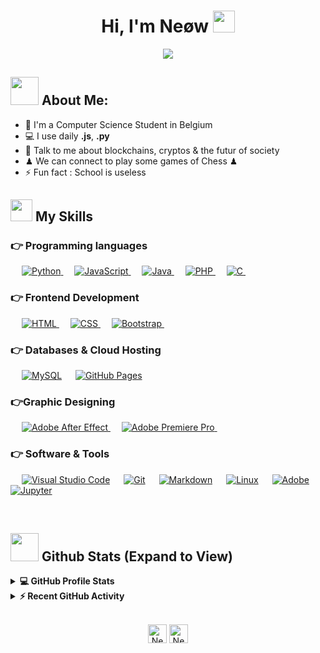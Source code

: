 <h1 align="center">
      Hi, I'm Neøw <img src="https://media.giphy.com/media/hvRJCLFzcasrR4ia7z/giphy.gif" width="35">
</h1> 

<p align ="center">
<img src="https://media.giphy.com/media/qgQUggAC3Pfv687qPC/giphy.gif"> 
</p>
 

## <img src="https://github.com/TheDudeThatCode/TheDudeThatCode/blob/master/Assets/Developer.gif" width="45px"> About Me:
- 🏦 I'm a Computer Science Student in Belgium
- 💻 I use daily **.js**, **.py**
- 💬 Talk to me about blockchains, cryptos & the futur of society
- ♟  We can connect to play some games of Chess ♟
- ⚡ Fun fact : School is useless

## <img src="https://raw.githubusercontent.com/TheDudeThatCode/TheDudeThatCode/master/Assets/Medal.gif" width="35px">  My Skills

### 👉 Programming languages

<p align="left"> 
  &emsp; 
  <a href="https://www.python.org" target="_blank">
    <img alt="Python" src="https://img.shields.io/badge/Python%20-%2314354C.svg?logo=python&logoColor=white">
  </a>
  &emsp;
  <a href="https://developer.mozilla.org/en-US/docs/Web/JavaScript" target="_blank"> 
     <img alt="JavaScript" src="https://img.shields.io/badge/JavaScript%20-%23F7DF1E.svg?logo=javascript&logoColor=black">
   </a>
  &emsp;
  <a href="https://www.java.com" target="_blank"> 
    <img alt="Java" src="https://img.shields.io/badge/Java-%23007396.svg?logo=java&logoColor=white">
  </a>
  &emsp;
  <a href="https://www.php.net/">
    <img alt="PHP" src="https://img.shields.io/badge/PHP-%23777BB4.svg?logo=php&logoColor=white"/>
  </a>
  &emsp;
  <a href="https://www.cprogramming.com/" target="_blank"> 
    <img alt="C" src="https://img.shields.io/badge/C%20-%232370ED.svg?logo=c&logoColor=white">
  </a> 
&emsp;
      
</p>

### 👉 Frontend Development

<p align="left"> 
  &emsp; 
  <a href="https://www.w3.org/html/" target="_blank"> 
   <img alt="HTML" src="https://img.shields.io/badge/HTML5%20-%23E34F26.svg?logo=html5&logoColor=white">
  </a>   
  &emsp;
  <a href="https://www.w3schools.com/css/" target="_blank">
    <img alt="CSS" src="https://img.shields.io/badge/CSS%20-%231572B6.svg?logo=css3&logoColor=white">
  </a> 
   &emsp;
  <a href="https://getbootstrap.com" target="_blank"> 
    <img alt="Bootstrap" src="https://img.shields.io/badge/Bootstrap-%23563D7C.svg?style=flat&logo=bootstrap&logoColor=white"/>
  </a>
&emsp; 
</p>

### 👉 Databases & Cloud Hosting

<p align="left">
  &emsp;
    <a href="https://www.mysql.com/"><img alt="MySQL" src="https://img.shields.io/badge/MySQL-00000F?style=flat&logo=mysql&logoColor=white"></a>
  &emsp;
    <a href="https://www.github.com"><img alt="GitHub Pages" src="https://img.shields.io/badge/GitHub%20Pages-%23327FC7.svg?style=flat&logo=github&logoColor=white"></a>
  &emsp;
</p>
  
### 👉Graphic Designing
<p align="left">
  &emsp; 
     <a href="https://www.adobe.com/be_fr/products/aftereffects.html" target="_blank"> 
    <img alt="Adobe After Effect" src="https://img.shields.io/badge/-After%20Effect-blueviolet"/>
  </a> 
  &emsp;
  <a href="https://www.adobe.com/in/products/premiere.html" target="_blank"> 
   <img alt="Adobe Premiere Pro" src="https://img.shields.io/badge/Adobe%20Premiere%20Pro-9999FF?style=flate&logo=Adobe%20Premiere%20Pro&logoColor=white"/>
  </a>
    &emsp;
 </p>

### 👉 Software & Tools

<p>
  &emsp;
      <a href="#"><img alt="Visual Studio Code" src="https://img.shields.io/badge/Visual%20Studio%20Code-0078d7.svg?logo=visual-studio-code&logoColor=white"></a>
  &emsp;
      <a href="#"><img alt="Git" src="https://img.shields.io/badge/Git%20-%23F05033.svg?logo=git&logoColor=white"></a>
&emsp;
    <a href="#"><img alt="Markdown" src="https://img.shields.io/badge/Markdown-000000?style=flate&logo=markdown&logoColor=white"></a>
  &emsp;
    <a href="#"><img alt="Linux" src="https://img.shields.io/badge/Linux-FCC624?style=flat&logo=linux&logoColor=black"></a>
  &emsp;
      <a href="#"><img alt="Adobe" src="https://img.shields.io/badge/Adobe%20-%23FF0000.svg?logo=adobe&logoColor=white"></a>
  &emsp;
    <a href="#"><img alt="Jupyter" src="https://img.shields.io/badge/Jupyter%20-%23F37626.svg?logo=Jupyter&logoColor=white"></a>
 &emsp; 
</p>

<br/>

## <img src="https://jonmgomes.com/wp-content/uploads/2020/03/Network_Diagram_GIF_5_seconds_1.gif" width="45px">  Github Stats (Expand to View)

<details> 
  <summary><b>💻 GitHub Profile Stats</b></summary>
  <br/>
  <p align="center">
    <a href="https://github.com/Tommyriquet"><img align="center" src="https://github-readme-stats.vercel.app/api?username=Tommyriquet&show_icons=true&locale=en&theme=algolia" alt="Neow" height="192px"/></a>
	</p>
	<p  align="center">
	  <img src="https://github-readme-stats.vercel.app/api/top-langs?username=Tommyriquet&show_icons=true&locale=en&layout=compact&theme=algolia" alt="Neow" height="192px"/>
	</p>
  <br/>
  </p>
</details>

<details>
  <summary><b>⚡ Recent GitHub Activity</b></summary>
  <br/>
   <a href="https://github.com/Tommyriquet"><img alt="Neow's Activity Graph" src="https://activity-graph.herokuapp.com/graph?username=Tommyriquet&custom_title=Neow's%20Contribution%20Graph&theme=react-dark" /></a>
  <br/>

</details>

<br/>

<p align="center">
<a href="https://discordapp.com/users/306449378929934337" target="blank"><img align="center" src="https://upload.wikimedia.org/wikipedia/fr/4/4f/Discord_Logo_sans_texte.svg" alt="Neow" height="30" width="30" /></a>
<a href="https://twitter.com/Neow_Off" target="blank"><img align="center" src="https://raw.githubusercontent.com/TheDudeThatCode/TheDudeThatCode/db8f1cbd38ac0ae2a08f36f961096dbd59a02393/Assets/Twitter.svg" alt="Neow_Off" height="30" width="30" /></a>
</p>

<!--
Source : 
- https://media.giphy.com/
- https://github.com/TheDudeThatCode/
- https://img.shields.io/
- https://jonmgomes.com/
API:
- https://github-readme-stats.vercel.app/
- https://activity-graph.herokuapp.com/
-->
